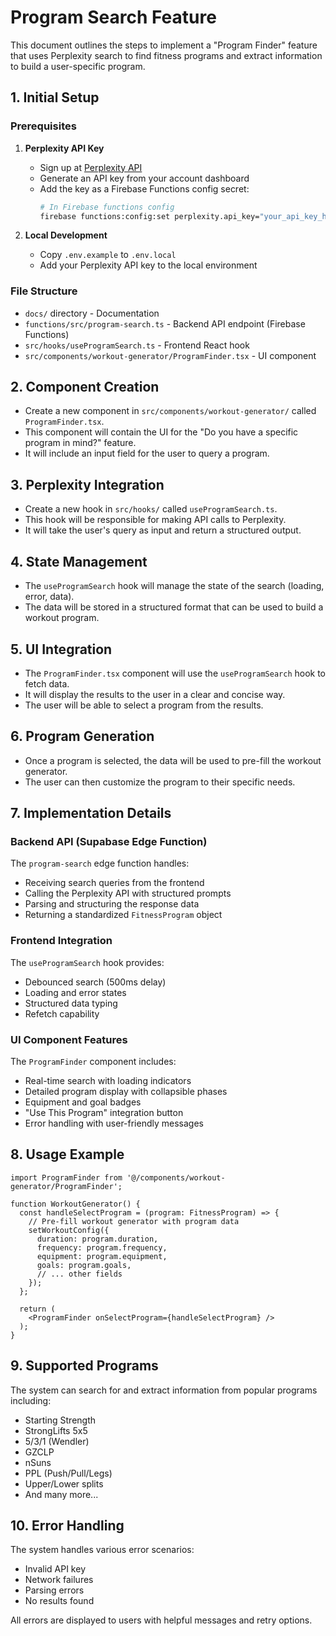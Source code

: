# Program Search Feature

This document outlines the steps to implement a "Program Finder" feature that uses Perplexity search to find fitness programs and extract information to build a user-specific program.

## 1. Initial Setup

### Prerequisites

1. **Perplexity API Key**
   - Sign up at [Perplexity API](https://www.perplexity.ai/api)
   - Generate an API key from your account dashboard
   - Add the key as a Firebase Functions config secret:
      ```bash
      # In Firebase functions config
      firebase functions:config:set perplexity.api_key="your_api_key_here"
      ```

2. **Local Development**
   - Copy `.env.example` to `.env.local`
   - Add your Perplexity API key to the local environment

### File Structure
- `docs/` directory - Documentation
- `functions/src/program-search.ts` - Backend API endpoint (Firebase Functions)
- `src/hooks/useProgramSearch.ts` - Frontend React hook
- `src/components/workout-generator/ProgramFinder.tsx` - UI component

## 2. Component Creation

- Create a new component in `src/components/workout-generator/` called `ProgramFinder.tsx`.
- This component will contain the UI for the "Do you have a specific program in mind?" feature.
- It will include an input field for the user to query a program.

## 3. Perplexity Integration

- Create a new hook in `src/hooks/` called `useProgramSearch.ts`.
- This hook will be responsible for making API calls to Perplexity.
- It will take the user's query as input and return a structured output.

## 4. State Management

- The `useProgramSearch` hook will manage the state of the search (loading, error, data).
- The data will be stored in a structured format that can be used to build a workout program.

## 5. UI Integration

- The `ProgramFinder.tsx` component will use the `useProgramSearch` hook to fetch data.
- It will display the results to the user in a clear and concise way.
- The user will be able to select a program from the results.

## 6. Program Generation

- Once a program is selected, the data will be used to pre-fill the workout generator.
- The user can then customize the program to their specific needs.

## 7. Implementation Details

### Backend API (Supabase Edge Function)

The `program-search` edge function handles:
- Receiving search queries from the frontend
- Calling the Perplexity API with structured prompts
- Parsing and structuring the response data
- Returning a standardized `FitnessProgram` object

### Frontend Integration

The `useProgramSearch` hook provides:
- Debounced search (500ms delay)
- Loading and error states
- Structured data typing
- Refetch capability

### UI Component Features

The `ProgramFinder` component includes:
- Real-time search with loading indicators
- Detailed program display with collapsible phases
- Equipment and goal badges
- "Use This Program" integration button
- Error handling with user-friendly messages

## 8. Usage Example

```tsx
import ProgramFinder from '@/components/workout-generator/ProgramFinder';

function WorkoutGenerator() {
  const handleSelectProgram = (program: FitnessProgram) => {
    // Pre-fill workout generator with program data
    setWorkoutConfig({
      duration: program.duration,
      frequency: program.frequency,
      equipment: program.equipment,
      goals: program.goals,
      // ... other fields
    });
  };

  return (
    <ProgramFinder onSelectProgram={handleSelectProgram} />
  );
}
```

## 9. Supported Programs

The system can search for and extract information from popular programs including:
- Starting Strength
- StrongLifts 5x5
- 5/3/1 (Wendler)
- GZCLP
- nSuns
- PPL (Push/Pull/Legs)
- Upper/Lower splits
- And many more...

## 10. Error Handling

The system handles various error scenarios:
- Invalid API key
- Network failures
- Parsing errors
- No results found

All errors are displayed to users with helpful messages and retry options.
